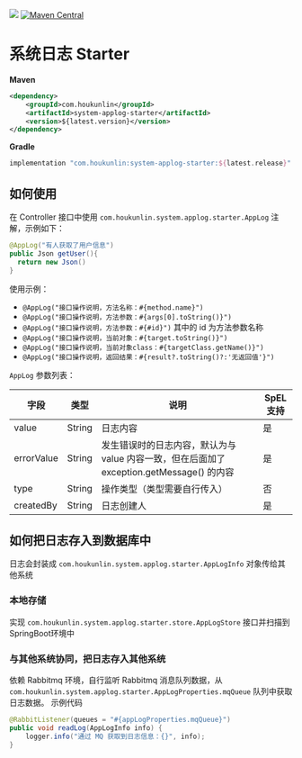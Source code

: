 [![](https://jitpack.io/v/houkunlin/system-applog-starter.svg)](https://jitpack.io/#houkunlin/system-applog-starter)
[![Maven Central](https://img.shields.io/maven-central/v/com.houkunlin/system-applog-starter.svg?label=Maven%20Central)](https://search.maven.org/search?q=g:%22com.houkunlin%22%20AND%20a:%22system-applog-starter%22)

# 系统日志 Starter

**Maven**

```xml
<dependency>
    <groupId>com.houkunlin</groupId>
    <artifactId>system-applog-starter</artifactId>
    <version>${latest.version}</version>
</dependency>
```

**Gradle**

```groovy
implementation "com.houkunlin:system-applog-starter:${latest.release}"
```


## 如何使用

在 Controller 接口中使用 `com.houkunlin.system.applog.starter.AppLog` 注解，示例如下：

```java
@AppLog("有人获取了用户信息")
public Json getUser(){
  return new Json()
}
```

使用示例：

- `@AppLog("接口操作说明，方法名称：#{method.name}")`
- `@AppLog("接口操作说明，方法参数：#{args[0].toString()}")`
- `@AppLog("接口操作说明，方法参数：#{#id}")` 其中的 id 为方法参数名称
- `@AppLog("接口操作说明，当前对象：#{target.toString()}")`
- `@AppLog("接口操作说明，当前对象class：#{targetClass.getName()}")`
- `@AppLog("接口操作说明，返回结果：#{result?.toString()?:'无返回值'}")`



`AppLog` 参数列表：

| 字段       | 类型   | 说明                                                         | SpEL支持 |
| ---------- | ------ | ------------------------------------------------------------ | -------- |
| value      | String | 日志内容                                                     | 是       |
| errorValue | String | 发生错误时的日志内容，默认为与 value 内容一致，但在后面加了 exception.getMessage() 的内容 | 是       |
| type       | String | 操作类型（类型需要自行传入）                                 | 否       |
| createdBy  | String | 日志创建人                                                   | 是       |



## 如何把日志存入到数据库中

日志会封装成 `com.houkunlin.system.applog.starter.AppLogInfo` 对象传给其他系统

### 本地存储

实现 `com.houkunlin.system.applog.starter.store.AppLogStore` 接口并扫描到SpringBoot环境中



### 与其他系统协同，把日志存入其他系统

依赖 Rabbitmq 环境，自行监听 Rabbitmq 消息队列数据，从 `com.houkunlin.system.applog.starter.AppLogProperties.mqQueue` 队列中获取日志数据。
示例代码

```java
@RabbitListener(queues = "#{appLogProperties.mqQueue}")
public void readLog(AppLogInfo info) {
    logger.info("通过 MQ 获取到日志信息：{}", info);
}
```

